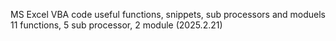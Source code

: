 MS Excel VBA code useful functions, snippets, sub processors and moduels<br>
11 functions, 5 sub processor, 2 module (2025.2.21)
